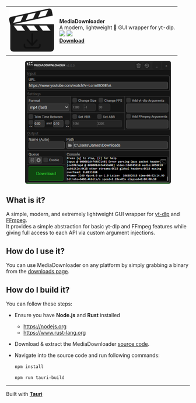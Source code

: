 <div align="center">
    <table>
        <tr>
            <td>
                <img src="docs/images/icon.png" width="125px">
            </td>
            <td>
                <strong>MediaDownloader</strong>
                <br>
                A modern, lightweight 🍃 GUI wrapper for yt-dlp.
                <br>
                <img src="https://img.shields.io/github/downloads/o7q/MediaDownloader/total?logo=github&label=Downloads&color=%232fd653">
                <img src="https://img.shields.io/github/languages/code-size/o7q/MediaDownloader?logo=github&label=Code%20Size&color=%23b65cff">
                <br>
                <strong><a href="">Download</a></strong>
            </td>
        </tr>
    </table>
    <img src="docs/images/interface.png" style="width: 400px;">
</div>

## What is it?

A simple, modern, and extremely lightweight GUI wrapper for [yt-dlp](https://github.com/yt-dlp/yt-dlp) and [FFmpeg](https://ffmpeg.org). \
It provides a simple abstraction for basic yt-dlp and FFmpeg features while giving full access to each API via custom argument injections.

## How do I use it?

You can use MediaDownloader on any platform by simply grabbing a binary from the [downloads page](https://github.com/o7q/MediaDownloader/releases).

## How do I build it?

You can follow these steps:

- Ensure you have **Node.js** and **Rust** installed
  - https://nodejs.org
  - https://www.rust-lang.org

- Download & extract the MediaDownloader [source code](https://github.com/o7q/MediaDownloader/archive/refs/heads/main.zip).
- Navigate into the source code and run following commands:
    ```
    npm install
    ```
    ```
    npm run tauri-build
    ```

---

Built with [**Tauri**](https://tauri.app)

